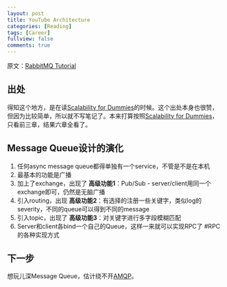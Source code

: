 ```yaml
---
layout: post
title: YouTube Architecture
categories: [Reading]
tags: [Career]
fullview: false
comments: true
---
```


原文：[RabbitMQ Tutorial](https://www.rabbitmq.com/getstarted.html)

## 出处

得知这个地方，是在读[Scalability for Dummies](http://www.lecloud.net/tagged/scalability)的时候。这个出处本身也很赞，但因为比较简单，所以就不写笔记了。本来打算按照[Scalability for Dummies](http://www.lecloud.net/tagged/scalability)，只看前三章，结果六章全看了。

## Message Queue设计的演化

1. 任何async message queue都得单独有一个service，不管是不是在本机
2. 最基本的功能是广播
3. 加上了exchange，出现了 **高级功能1**：Pub/Sub - server/client用同一个exchange即可，仍然是无脑广播
4. 引入routing，出现 **高级功能2**：有选择的注册一些关键字，类似log的severity，不同的queue可以得到不同的message
5. 引入topic，出现了 **高级功能3**：对关键字进行多字段模糊匹配
6. Server和client各bind一个自己的Queue，这样一来就可以实现RPC了 #RPC的各种实现方式

## 下一步

想玩儿深Message Queue，估计绕不开[AMQP](https://www.amqp.org/)。
